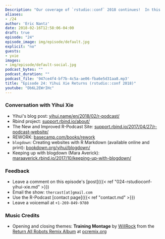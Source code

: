 ```yaml
---
Description: "Our coverage of `rstudio::conf` 2018 continues!  In this episode I reconnect with the first-ever guest of the R-Podcast, RStudio software engineer Yihui Xie.  In our conversation you'll hear about Yihui's journey since joining RStudio, his vision of how `blogdown` and `bookdown` could lead to a streamlined publishing worflow, and much more.  I hope you enjoy this episode!"
aliases:
- /24
author: 'Eric Nantz'
date: 2018-02-16T12:58:06-04:00
draft: true
episode: "24"
episode_image: img/episode/default.jpg
explicit: "no"
guests:
- yxie
images:
- img/episode/default-social.jpg
podcast_bytes: ""
podcast_duration: ""
podcast_file: '947ce4f4-bf7b-4c5a-ae06-fba6e5d31aa8.mp3'
title: "Episode 24: Yihui Xie Returns (rstudio::conf 2018)"
youtube: "Db6L2EWrIHc"
---
```


### Conversation with Yihui Xie

* Yihui's blog post: [yihui.name/en/2018/02/r-podcast/](https://yihui.name/en/2018/02/r-podcast/)
* Rbind project: [support.rbind.io/about/](https://support.rbind.io/about/)
* The New and Improved R-Podcast Site: [support.rbind.io/2017/04/27/r-podcast-website/](https://support.rbind.io/2017/04/27/r-podcast-website/)
* REWORK: [basecamp.com/books/rework](https://basecamp.com/books/rework)
* `blogdown`: Creating websites with R Markdown (available online and print): [bookdown.org/yihui/blogdown/](https://bookdown.org/yihui/blogdown/)
* Keeping up with blogdown (Mara Averick): [maraaverick.rbind.io/2017/10/keeping-up-with-blogdown/](https://maraaverick.rbind.io/2017/10/keeping-up-with-blogdown/)

### Feedback

- Leave a comment on this episode's [post]({{< ref "024-rstudioconf-yihui-xie.md" >}})
- Email the show: `thercast[at]gmail.com`
- Use the R-Podcast [contact page]({{< ref "contact.md" >}})
- Leave a voicemail at `+1-269-849-9780`

### Music Credits

- Opening and closing themes: __Training Montage__ by [WillRock](http://ocremix.org/artist/5043/willrock)  from the [Return All Robots Remix Album](http://ocremix.org/events/returnallrobots/) at [ocremix.org](http://ocremix.org/)
